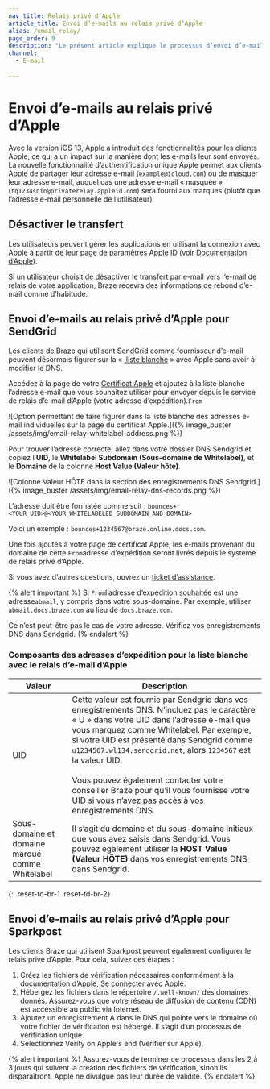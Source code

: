 ```yaml
---
nav_title: Relais privé d’Apple
article_title: Envoi d’e-mails au relais privé d’Apple
alias: /email_relay/
page_order: 9
description: "Le présent article explique le processus d’envoi d’e-mails au relais privé d’Apple. Cela permettra aux utilisateurs de SendGrid de figurer sur la liste blanche sans avoir à modifier le DNS."
channel:
  - E-mail
  
---
```


# Envoi d’e-mails au relais privé d’Apple

Avec la version iOS 13, Apple a introduit des fonctionnalités pour les clients Apple, ce qui a un impact sur la manière dont les e-mails leur sont envoyés. La nouvelle fonctionnalité d’authentification unique Apple permet aux clients Apple de partager leur adresse e-mail (`example@icloud.com`) ou de masquer leur adresse e-mail, auquel cas une adresse e-mail « masquée » (`tq1234snin@privaterelay.appleid.com`) sera fourni aux marques (plutôt que l’adresse e-mail personnelle de l’utilisateur).

## Désactiver le transfert

Les utilisateurs peuvent gérer les applications en utilisant la connexion avec Apple à partir de leur page de paramètres Apple ID (voir [Documentation d’Apple](https://support.apple.com/en-us/HT210426)).

Si un utilisateur choisit de désactiver le transfert par e-mail vers l’e-mail de relais de votre application, Braze recevra des informations de rebond d’e-mail comme d’habitude.

## Envoi d’e-mails au relais privé d’Apple pour SendGrid

Les clients de Braze qui utilisent SendGrid comme fournisseur d’e-mail peuvent désormais figurer sur la « [ liste blanche](https://help.apple.com/developer-account/?lang=en#/devf822fb8fc) » avec Apple sans avoir à modifier le DNS.

Accédez à la page de votre [Certificat Apple](https://help.apple.com/developer-account/?lang=en#/devf822fb8fc) et ajoutez à la liste blanche l’adresse e-mail que vous souhaitez utiliser pour envoyer depuis le service de relais d’e-mail d’Apple (votre adresse d’expédition).`From` 

![Option permettant de faire figurer dans la liste blanche des adresses e-mail individuelles sur la page du certificat Apple.]({% image_buster /assets/img/email-relay-whitelabel-address.png %})

Pour trouver l’adresse correcte, allez dans votre dossier DNS Sendgrid et copiez l’**UID**, le **Whitelabel Subdomain (Sous-domaine de Whitelabel)**, et le **Domaine** de la colonne **Host Value (Valeur hôte)**. 

![Colonne Valeur HÔTE dans la section des enregistrements DNS Sendgrid.]({% image_buster /assets/img/email-relay-dns-records.png %})

L’adresse doit être formatée comme suit : `bounces+<YOUR_UID>@<YOUR_WHITELABELED_SUBDOMAIN_AND_DOMAIN>`

Voici un exemple : `bounces+1234567@braze.online.docs.com`.

Une fois ajoutés à votre page de certificat Apple, les e-mails provenant du domaine de cette `From`adresse d’expédition seront livrés depuis le système de relais privé d’Apple.

Si vous avez d’autres questions, ouvrez un [ticket d’assistance]({{site.baseurl}}/braze_support/).

{% alert important %}
Si `From`l’adresse d’expédition souhaitée est une adresse`abmail`, y compris dans votre sous-domaine. Par exemple, utiliser `abmail.docs.braze.com` au lieu de `docs.braze.com`.

Ce n’est peut-être pas le cas de votre adresse. Vérifiez vos enregistrements DNS dans Sendgrid. 
{% endalert %}

### Composants des adresses d’expédition pour la liste blanche avec le relais d’e-mail d’Apple

| Valeur | Description |
|---|---|
| UID | Cette valeur est fournie par Sendgrid dans vos enregistrements DNS. N’incluez pas le caractère « U » dans votre UID dans l’adresse e-mail que vous marquez comme Whitelabel. Par exemple, si votre UID est présenté dans Sendgrid comme `u1234567.wl134.sendgrid.net`, alors `1234567` est la valeur UID. <br> <br> Vous pouvez également contacter votre conseiller Braze pour qu’il vous fournisse votre UID si vous n’avez pas accès à vos enregistrements DNS. |
| Sous-domaine et domaine marqué comme Whitelabel | Il s’agit du domaine et du sous-domaine initiaux que vous avez saisis dans Sendgrid. Vous pouvez également utiliser la **HOST Value (Valeur HÔTE)** dans vos enregistrements DNS dans Sendgrid.|
{: .reset-td-br-1 .reset-td-br-2}

## Envoi d’e-mails au relais privé d’Apple pour Sparkpost

Les clients Braze qui utilisent Sparkpost peuvent également configurer le relais privé d’Apple. Pour cela, suivez ces étapes : 

1. Créez les fichiers de vérification nécessaires conformément à la documentation d’Apple, [Se connecter avec Apple](https://developer.apple.com/sign-in-with-apple/get-started/).
2. Hébergez les fichiers dans le répertoire `/.well-known/` des domaines donnés. Assurez-vous que votre réseau de diffusion de contenu (CDN) est accessible au public via Internet.
3. Ajoutez un enregistrement A dans le DNS qui pointe vers le domaine où votre fichier de vérification est hébergé. Il s’agit d’un processus de vérification unique. 
4. Sélectionnez Verify on Apple's end (Vérifier sur Apple).

{% alert important %}
Assurez-vous de terminer ce processus dans les 2 à 3 jours qui suivent la création des fichiers de vérification, sinon ils disparaîtront. Apple ne divulgue pas leur durée de validité.
{% endalert %}
